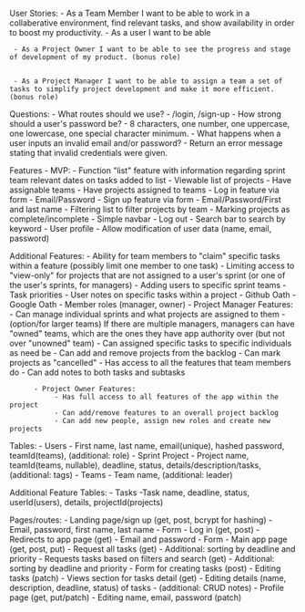 

User Stories:
     - As a Team Member I want to be able to work in a collaberative environment, find relevant tasks, and show availability in order to boost my productivity.
     - As a user I want to be able

     - As a Project Owner I want to be able to see the progress and stage of development of my product. (bonus role)


     - As a Project Manager I want to be able to assign a team a set of tasks to simplify project development and make it more efficient. (bonus role)

Questions:
     - What routes should we use?
          - /login, /sign-up
     - How strong should a user's password be?
          - 8 characters, one number, one uppercase, one lowercase, one special character minimum.
     - What happens when a user inputs an invalid email and/or password?
          - Return an error message stating that invalid credentials were given.

Features - MVP:
     - Function "list" feature with information regarding sprint team relevant dates on tasks added to list
     - Viewable list of projects
     - Have assignable teams
     - Have projects assigned to teams
     - Log in feature via form
          - Email/Password
     - Sign up feature via form
          - Email/Password/First and last name
     - Filtering list to filter projects by team
     - Marking projects as complete/incomplete
     - Simple navbar
          - Log out
          - Search bar to search by keyword
          - User profile
               - Allow modification of user data (name, email, password)

Additional Features:
     - Ability for team members to "claim" specific tasks within a feature (possibly limit one member to one task)
     - Limiting access to "view-only" for projects that are not assigned to a user's sprint (or one of the user's sprints, for managers)
     - Adding users to specific sprint teams
     - Task priorities
     - User notes on specific tasks within a project
     - Github Oath
     - Google Oath
     - Member roles (manager, owner)
          - Project Manager Features:
               - Can manage individual sprints and what projects are assigned to them
                    - (option/for larger teams) If there are multiple managers, managers can have "owned" teams, which are the ones they have app authority over (but not over "unowned" team)
               - Can assigned specific tasks to specific individuals as need be
               - Can add and remove projects from the backlog
               - Can mark projects as "cancelled"
               - Has access to all the features that team members do
               - Can add notes to both tasks and subtasks

          - Project Owner Features:
               - Has full access to all features of the app within the project
               - Can add/remove features to an overall project backlog
               - Can add new people, assign new roles and create new projects


Tables:
     - Users
          - First name, last name, email(unique), hashed password, teamId(teams), (additional: role)
     - Sprint Project
          - Project name, teamId(teams, nullable), deadline, status, details/description/tasks, (additional: tags)
     - Teams
          - Team name, (additional: leader)

Additional Feature Tables:
     - Tasks
          -Task name, deadline, status, userId(users), details, projectId(projects)


Pages/routes:
     - Landing page/sign up (get, post, bcrypt for hashing)
          - Email, password, first name, last name
          - Form
     - Log in (get, post)
          - Redirects to app page (get)
          - Email and password
          - Form
     - Main app page (get, post, put)
          - Request all tasks (get)
               - Additional: sorting by deadline and priority
          - Requests tasks based on filters and search (get)
               - Additional: sorting by deadline and priority
          - Form for creating tasks (post)
          - Editing tasks (patch)
          - Views section for tasks detail (get)
               - Editing details (name, description, deadline, status) of tasks
               - (additional: CRUD notes)
     - Profile page (get, put/patch)
          - Editing name, email, password (patch)
